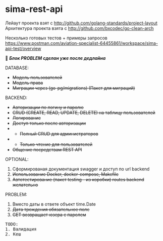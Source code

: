 # sima-rest-api
Лейаут проекта взят с http://github.com/golang-standards/project-layout  
Архитектура проекта взята с http://github.com/bxcodec/go-clean-arch  

Несколько готовых тестов + примеры запросов https://www.postman.com/aviation-specialist-64455861/workspace/sima-api-test/overview 

 &#x1F534;
 ***Блок PROBLEM сделан уже после дедлайна*** 

DATABASE: 
- ~~Модель пользователей~~
- ~~Модель права~~ 
- ~~Миграции через (go-pg/migrations) (Пакет для миграций)~~  

BACKEND:
- ~~Авторизации по логину и паролю~~
- ~~CRUD (CREATE, READ, UPDATE, DELETE) на таблицу пользователей~~
- ~~Логирование~~
- ~~Доступ только после авторизации~~
- - ~~Полный CRUD для администраторов~~
- - ~~Только чтение для пользователей~~
- ~~Общение посредствам REST API~~    

OPTIONAL:
1. Cформированая документация swagger и доступ по url backend
2. ~~Использование Docker, docker-compose, Makefile~~ 
3. ~~Автотестирование (пакет testing - из коробки) routes backend желательно~~


PROBLEM:
1. Вместо даты в ответе объект time.Date
2. ~~Дата трождения обязательное поле~~ 
3. ~~GET возвращает юзера с паролем~~

<pre>
TODO:
1. Валидация
2. Кеш
</pre>
